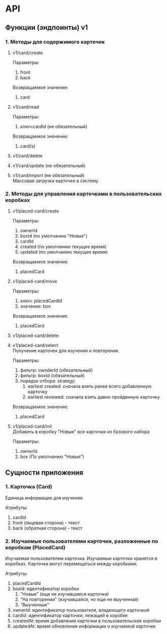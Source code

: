 # API

## Функции (эндпоинты) v1

### 1. Методы для содержимого карточек

1. v1/card/create

   Параметры:
   1. front
   2. back

   Возвращаемое значение:
   1. card
   
2. v1/card/read

   Параметры: 
   1. ключ:cardId (не обязательный)
   
   Возвращаемое значение:
   1. card(s)

3. v1/card/delete
4. v1/card/update (не обязательный)
5. v1/card/import (не обязательный) \
   Массовая загрузка карточек в систему

### 2. Методы для управления  карточками в пользовательских коробках

1. v1/placed-card/create

   Параметры:
   1. ownerId
   2. boxId (по умолчанию "Новые")
   3. cardId
   4. created (по умолчанию текущее время)
   5. updated (по умолчанию текущее время)

   Возвращаемое значение:
   1. placedCard

2. v1/placed-card/move

   Параметры:
   1. ключ: placedCardId
   2. значение: box
   
   Возвращаемое значение:
   1. placedCard

3. v1/placed-card/delete 

4. v1/placed-card/select \
   Получение карточек для изучения и повторения.

   Параметры:
   1. фильтр: ownderId (обязательный) 
   2. фильтр: boxId (обязательный)
   3. порядок отбора: strategy: 
      1. earliest created: сначала взять ранее всего добавленную карточку
      2. earliest reviewed: сначала взять давно пройденную карточку

   Возвращаемое значение:
   1. placedCard 

5. v1/placed-card/init \
   Добавить в коробку "Новые" все карточки из базового набора

   Параметры:
   1. ownerId
   2. box (По умолчанию "Новые")

## Сущности приложения

### 1. Карточка (Card)
Единица информации для изучения. 

Атрибуты:
1. cardId
2. front (лицевая сторона) - текст
3. back (обратная сторона) - текст

### 2. Изучаемые пользователями карточки, разложенные по коробкам (PlacedCard)
Изучаемая пользователем карточка.
Изучаемые карточки хранятся в коробках. Карточки могут перемещаться между коробками. 

Атрибуты:
1. placedCardId
2. boxId: идентификатор коробки
   1. "Новые" (еще не изучавшиеся карточка) 
   2. "На повторении" (изучавшаяся, но еще не выученная) 
   3. "Выученные"
3. ownerId: идентификатор пользователя, владеющего карточкой
4. cardId: идентификатор карточки, лежащей в коробке
5. createdAt: время добавления карточки в пользовательские коробки
6. updatedAt: время обновления информации о изучаемой карточке



